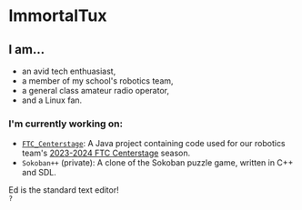 # ImmortalTux
## I am...
- an avid tech enthuasiast,
- a member of my school's robotics team,
- a general class amateur radio operator,
- and a Linux fan.

### I'm currently working on:
- [`FTC_Centerstage`](https://github.com/ImmortalTux/FTC_Centerstage): A Java project containing code used for our robotics team's [2023-2024 FTC Centerstage](https://www.firstinspires.org/robotics/ftc/game-and-season) season.
- `Sokoban++` (private): A clone of the Sokoban puzzle game, written in C++ and SDL.

Ed is the standard text editor!  
`?`
